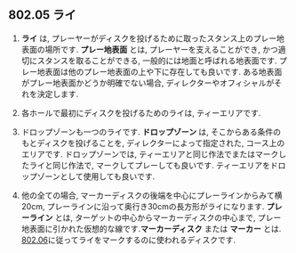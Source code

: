## 802.05 ライ

1. **ライ** は,
プレーヤーがディスクを投げるために取ったスタンス上のプレー地表面の場所です. **プレー地表面** とは,
プレーヤーを支えることができ,
かつ適切にスタンスを取ることができる,
一般的には地面と呼ばれる地表面です.
プレー地表面は他のプレー地表面の上や下に存在しても良いです.
ある地表面がプレー地表面かどうか明確でない場合,
ディレクターやオフィシャルがそれを決定します.

1. 各ホールで最初にディスクを投げるためのライは,
ティーエリアです.

1. ドロップゾーンも一つのライです. **ドロップゾーン** は,
そこからある条件のもとディスクを投げることを,
ディレクターによって指定された,
コース上のエリアです.
ドロップゾーンでは,
ティーエリアと同じ作法でまたはマークしたライと同じ作法で,
マークしてプレーしても良いです.
ティーエリアをドロップゾーンとして使用しても良いです.

1. 他の全ての場合,
マーカーディスクの後端を中心にプレーラインからみて横20cm,
プレーラインに沿って奥行き30cmの長方形がライになります. **プレーライン** とは,
ターゲットの中心からマーカーディスクの中心まで,
プレー地表面に引かれた仮想的な線です.**マーカーディスク** または **マーカー** とは.
[802.06](80206)に従ってライをマークするのに使われるディスクです.
